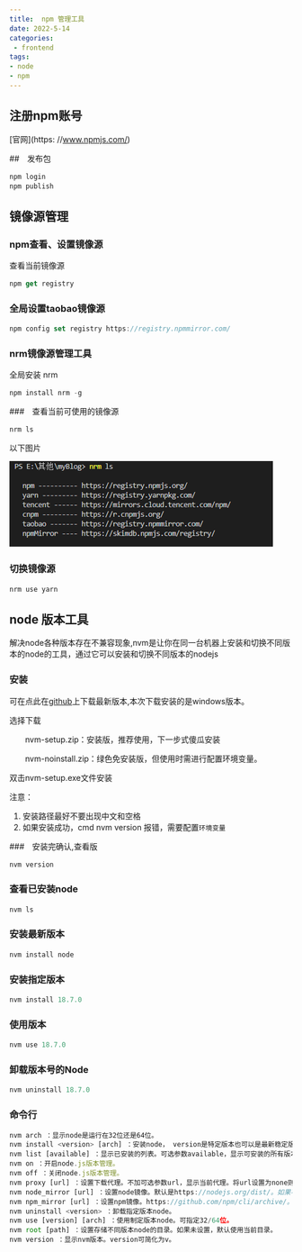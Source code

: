 ```yaml
---
title:  npm 管理工具
date: 2022-5-14
categories: 
 - frontend
tags:
- node
- npm
---
```


## 注册npm账号

[官网](https: //www.npmjs.com/)

##　发布包
```js
npm login
npm publish
```

## 镜像源管理

### npm查看、设置镜像源
查看当前镜像源
```js
npm get registry
```

### 全局设置taobao镜像源

```js
npm config set registry https://registry.npmmirror.com/
```

### nrm镜像源管理工具
全局安装 nrm
```js
npm install nrm -g
```
###　查看当前可使用的镜像源
```js
nrm ls
```
以下图片

![](./nrm.png)
### 切换镜像源

```js
nrm use yarn
```

## node 版本工具
解决node各种版本存在不兼容现象,nvm是让你在同一台机器上安装和切换不同版本的node的工具，通过它可以安装和切换不同版本的nodejs

### 安装
可在点此在[github](https://github.com/coreybutler/nvm-windows/releases)上下载最新版本,本次下载安装的是windows版本。

选择下载

　　nvm-setup.zip：安装版，推荐使用，下一步式傻瓜安装

　　nvm-noinstall.zip：绿色免安装版，但使用时需进行配置环境变量。

双击nvm-setup.exe文件安装

注意：
1. 安装路径最好不要出现中文和空格
2. 如果安装成功，cmd nvm version 报错，需要配置`环境变量`

###　安装完确认,查看版
```js
nvm version
```

### 查看已安装node
```js
nvm ls
```

### 安装最新版本
```js
nvm install node 
```

### 安装指定版本
```js
nvm install 18.7.0
```

### 使用版本
```js
nvm use 18.7.0
```

### 卸载版本号的Node

```js
nvm uninstall 18.7.0
```
### 命令行
```js
nvm arch ：显示node是运行在32位还是64位。
nvm install <version> [arch] ：安装node， version是特定版本也可以是最新稳定版本latest。可选参数arch指定安装32位还是64位版本，默认是系统位数。可以添加--insecure绕过远程服务器的SSL。
nvm list [available] ：显示已安装的列表。可选参数available，显示可安装的所有版本。list可简化为ls。
nvm on ：开启node.js版本管理。
nvm off ：关闭node.js版本管理。
nvm proxy [url] ：设置下载代理。不加可选参数url，显示当前代理。将url设置为none则移除代理。
nvm node_mirror [url] ：设置node镜像。默认是https://nodejs.org/dist/。如果不写url，则使用默认url。设置后可至安装目录settings.txt文件查看，也可直接在该文件操作。
nvm npm_mirror [url] ：设置npm镜像。https://github.com/npm/cli/archive/。如果不写url，则使用默认url。设置后可至安装目录settings.txt文件查看，也可直接在该文件操作。
nvm uninstall <version> ：卸载指定版本node。
nvm use [version] [arch] ：使用制定版本node。可指定32/64位。
nvm root [path] ：设置存储不同版本node的目录。如果未设置，默认使用当前目录。
nvm version ：显示nvm版本。version可简化为v。
```